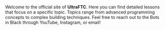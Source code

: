 Welcome to the official site of **UltraFTC**.
Here you can find detailed lessons that focus on a specific topic.
Topics range from advanced programming concepts to complex building techniques.
Feel free to reach out to the Bots in Black through YouTube, Instagram, or email!
